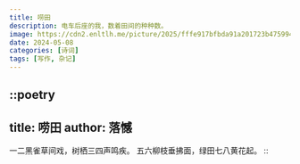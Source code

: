 ```yaml
---
title: 唠田
description: 电车后座的我，数着田间的种种数。
image: https://cdn2.enltlh.me/picture/2025/fffe917bfbda91a201723b475994646c.avif
date: 2024-05-08
categories: [诗词]
tags: [写作, 杂记]
---
```


::poetry
---
title: 唠田
author: 落憾
---
一二黑雀草间戏，树栖三四声鸣疾。
五六柳枝垂拂面，绿田七八黄花起。
::